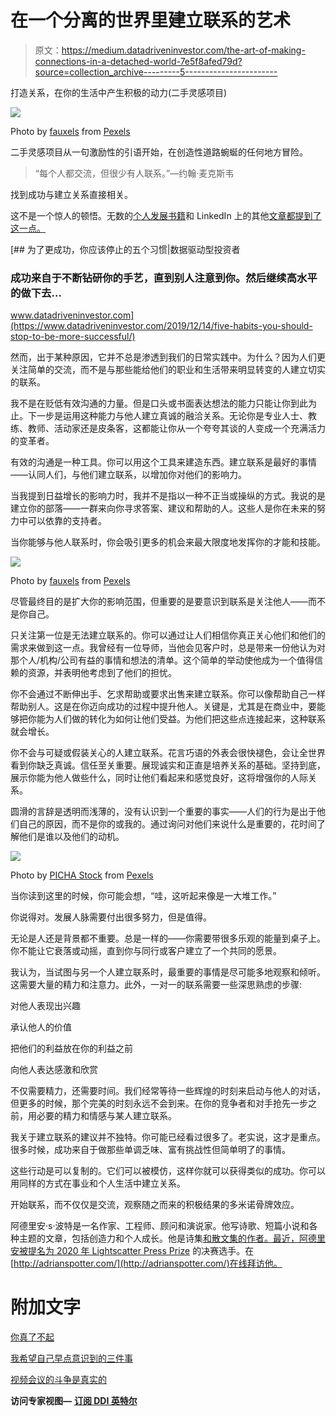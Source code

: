 # 在一个分离的世界里建立联系的艺术

> 原文：<https://medium.datadriveninvestor.com/the-art-of-making-connections-in-a-detached-world-7e5f8afed79d?source=collection_archive---------5----------------------->

打造关系，在你的生活中产生积极的动力(二手灵感项目)

![](img/5d48c0a90493307fdd38f8fb802da0c7.png)

Photo by [fauxels](https://www.pexels.com/@fauxels?utm_content=attributionCopyText&utm_medium=referral&utm_source=pexels) from [Pexels](https://www.pexels.com/photo/photo-of-people-doing-handshakes-3183197/?utm_content=attributionCopyText&utm_medium=referral&utm_source=pexels)

二手灵感项目从一句激励性的引语开始，在创造性道路蜿蜒的任何地方冒险。

> “每个人都交流，但很少有人联系。”—约翰·麦克斯韦

找到成功与建立关系直接相关。

这不是一个惊人的顿悟。无数的[个人发展书籍](https://www.target.com/p/everyone-communicates-few-connect-by-john-c-maxwell-hardcover/-/A-76955141?ref=tgt_adv_XS000000&AFID=google&fndsrc=tgtao&CPNG=DSA_Entertainment_Categories&adgroup=Books&LID=700000001173084pgs&network=g&device=c&location=9019610&targetid=dsa-39612206060&ds_rl=1246978&ds_rl=1248099&gclid=CjwKCAjwxqX4BRBhEiwAYtJX7T5wSlzISf00Hp0v9lhJtBCFuS46xfuz3Qx9lA4K5EBsO9hX7pMv8BoCOMAQAvD_BwE&gclsrc=aw.ds)和 LinkedIn 上的其他[文章都提到了这一点。](https://www.linkedin.com/pulse/everyone-communicated-few-connect-john-c-maxwell-part-jordan-barta/)

[](https://www.datadriveninvestor.com/2019/12/14/five-habits-you-should-stop-to-be-more-successful/) [## 为了更成功，你应该停止的五个习惯|数据驱动型投资者

### 成功来自于不断钻研你的手艺，直到别人注意到你。然后继续高水平的做下去…

www.datadriveninvestor.com](https://www.datadriveninvestor.com/2019/12/14/five-habits-you-should-stop-to-be-more-successful/) 

然而，出于某种原因，它并不总是渗透到我们的日常实践中。为什么？因为人们更关注简单的交流，而不是与那些能给他们的职业和生活带来明显转变的人建立切实的联系。

我不是在贬低有效沟通的力量。但是口头或书面表达想法的能力只能让你到此为止。下一步是运用这种能力与他人建立真诚的融洽关系。无论你是专业人士、教练、教师、活动家还是皮条客，这都能让你从一个夸夸其谈的人变成一个充满活力的变革者。

有效的沟通是一种工具。你可以用这个工具来建造东西。建立联系是最好的事情——认同人们，与他们建立联系，以增加你对他们的影响力。

当我提到日益增长的影响力时，我并不是指以一种不正当或操纵的方式。我说的是建立你的部落——一群来向你寻求答案、建议和帮助的人。这些人是你在未来的努力中可以依靠的支持者。

当你能够与他人联系时，你会吸引更多的机会来最大限度地发挥你的才能和技能。

![](img/2907249e91622bc9e1cc9567f94e7e26.png)

Photo by [fauxels](https://www.pexels.com/@fauxels?utm_content=attributionCopyText&utm_medium=referral&utm_source=pexels) from [Pexels](https://www.pexels.com/photo/photo-of-people-holding-each-other-s-hands-3184433/?utm_content=attributionCopyText&utm_medium=referral&utm_source=pexels)

尽管最终目的是扩大你的影响范围，但重要的是要意识到联系是关注他人——而不是你自己。

只关注第一位是无法建立联系的。你可以通过让人们相信你真正关心他们和他们的需求来做到这一点。我曾经有一位导师，当他会见客户时，总是带来一份他认为对那个人/机构/公司有益的事情和想法的清单。这个简单的举动使他成为一个值得信赖的资源，并表明他考虑到了他们的担忧。

你不会通过不断伸出手、乞求帮助或要求出售来建立联系。你可以像帮助自己一样帮助别人。这是在你迈向成功的过程中提升他人。关键是，尤其是在商业中，要能够把你能为人们做的转化为如何让他们受益。为他们把这些点连接起来，这种联系就会增长。

你不会与可疑或假装关心的人建立联系。花言巧语的外表会很快褪色，会让全世界看到你缺乏真诚。信任至关重要。展现诚实和正直是培养关系的基础。坚持到底，展示你能为他人做些什么，同时让他们看起来和感觉良好，这将增强你的人际关系。

圆滑的言辞是透明而浅薄的，没有认识到一个重要的事实——人们的行为是出于他们自己的原因，而不是你的或我的。通过询问对他们来说什么是重要的，花时间了解他们是谁以及他们的动机。

![](img/787fb8c71c9379ec15e3bd3dc6c01d1d.png)

Photo by [PICHA Stock](https://www.pexels.com/@picha-stock-2210122?utm_content=attributionCopyText&utm_medium=referral&utm_source=pexels) from [Pexels](https://www.pexels.com/photo/woman-sitting-in-front-of-a-computer-while-talking-on-the-phone-3894377/?utm_content=attributionCopyText&utm_medium=referral&utm_source=pexels)

当你读到这里的时候，你可能会想，“哇，这听起来像是一大堆工作。”

你说得对。发展人脉需要付出很多努力，但是值得。

无论是人还是背景都不重要。总是一样的——你需要带很多乐观的能量到桌子上。你不能让它衰落或动摇，直到你与同行或客户建立了一个共同的愿景。

我认为，当试图与另一个人建立联系时，最重要的事情是尽可能多地观察和倾听。这需要大量的精力和注意力。此外，一对一的联系需要一些深思熟虑的步骤:

对他人表现出兴趣

承认他人的价值

把他们的利益放在你的利益之前

向他人表达感激和欣赏

不仅需要精力，还需要时间。我们经常等待一些辉煌的时刻来启动与他人的对话，但更多的时候，那个完美的时刻永远不会到来。在你的竞争者和对手抢先一步之前，用必要的精力和情感与某人建立联系。

我关于建立联系的建议并不独特。你可能已经看过很多了。老实说，这才是重点。很多时候，成功来自于做那些单调乏味、富有挑战性但简单明了的事情。

这些行动是可以复制的。它们可以被模仿，这样你就可以获得类似的成功。你可以用同样的方式在事业和个人生活中建立关系。

开始联系，而不仅仅是交流，观察随之而来的积极结果的多米诺骨牌效应。

阿德里安·s·波特是一名作家、工程师、顾问和演说家。他写诗歌、短篇小说和各种主题的文章，包括创造力和个人成长。他是诗集[和散文集](https://www.amazon.com/Everything-Wrong-Feels-Adrian-Potter/dp/109519061X/ref=sr_1_4?qid=1560264651&refinements=p_27%3AAdrian+S.+Potter&s=books&sr=1-4&text=Adrian+S.+Potter)[的作者。最近，阿德里安被提名为 2020 年 Lightscatter Press Prize](https://e2857002-6118-41be-9746-64261e36cacb.filesusr.com/ugd/21d2c2_03522f10c7c84340a05a8d03a97e1642.pdf) 的决赛选手。在[http://adrianspotter.com/](http://adrianspotter.com/)在线拜访他。

# 附加文字

[你真了不起](https://medium.com/datadriveninvestor/you-are-amazing-274651127432?source=friends_link&sk=34312c5fa72f2109d6031c2a4b7c2e4c)

[我希望自己早点意识到的三件事](https://medium.com/datadriveninvestor/three-things-i-wish-id-realized-sooner-e3b3513c8ce?source=friends_link&sk=067d7d116357d93689f044de3222a19d)

[视频会议的斗争是真实的](https://medium.com/datadriveninvestor/the-video-conferencing-struggle-is-real-6c017fa3362a?source=friends_link&sk=6801c356352c75d35083f2fda2829c2f)

**访问专家视图—** [**订阅 DDI 英特尔**](https://datadriveninvestor.com/ddi-intel)